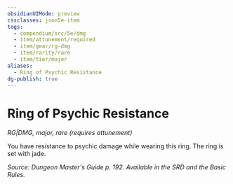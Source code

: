 ```yaml
---
obsidianUIMode: preview
cssclasses: json5e-item
tags:
  - compendium/src/5e/dmg
  - item/attunement/required
  - item/gear/rg-dmg
  - item/rarity/rare
  - item/tier/major
aliases:
  - Ring of Psychic Resistance
dg-publish: true
---
```

# Ring of Psychic Resistance
*RG|DMG, major, rare (requires attunement)*  


You have resistance to psychic damage while wearing this ring. The ring is set with jade.

*Source: Dungeon Master's Guide p. 192. Available in the SRD and the Basic Rules.*